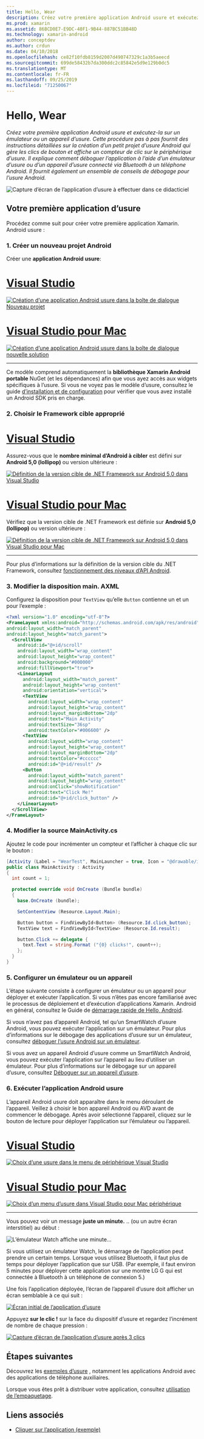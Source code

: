 ```yaml
---
title: Hello, Wear
description: Créez votre première application Android usure et exécutez-la sur un émulateur ou un appareil d’usure. Cette procédure pas à pas fournit des instructions détaillées sur la création d’un petit projet d’usure Android qui gère les clics de bouton et affiche un compteur de clic sur le périphérique d’usure. Il explique comment déboguer l’application à l’aide d’un émulateur d’usure ou d’un appareil d’usure connecté via Bluetooth à un téléphone Android. Il fournit également un ensemble de conseils de débogage pour l’usure Android.
ms.prod: xamarin
ms.assetid: 86BCD0E7-E9DC-40F1-9B44-887BC51BB48D
ms.technology: xamarin-android
author: conceptdev
ms.author: crdun
ms.date: 04/10/2018
ms.openlocfilehash: ce82f10fdb8159d2007d490747329c1a3b5aeecd
ms.sourcegitcommit: 699de58432b7da300ddc2c85842e5d9e129b0dc5
ms.translationtype: MT
ms.contentlocale: fr-FR
ms.lasthandoff: 09/25/2019
ms.locfileid: "71250067"
---
```

# <a name="hello-wear"></a>Hello, Wear

_Créez votre première application Android usure et exécutez-la sur un émulateur ou un appareil d’usure. Cette procédure pas à pas fournit des instructions détaillées sur la création d’un petit projet d’usure Android qui gère les clics de bouton et affiche un compteur de clic sur le périphérique d’usure. Il explique comment déboguer l’application à l’aide d’un émulateur d’usure ou d’un appareil d’usure connecté via Bluetooth à un téléphone Android. Il fournit également un ensemble de conseils de débogage pour l’usure Android._

![Capture d’écran de l’application d’usure à effectuer dans ce didacticiel](hello-wear-images/example.png)

## <a name="your-first-wear-app"></a>Votre première application d’usure

Procédez comme suit pour créer votre première application Xamarin. Android usure :

### <a name="1-create-a-new-android-project"></a>1. Créer un nouveau projet Android

Créer une **application Android usure**:

<!-- markdownlint-disable MD001 -->

# <a name="visual-studiotabwindows"></a>[Visual Studio](#tab/windows)

[![Création d’une application Android usure dans la boîte de dialogue Nouveau projet](hello-wear-images/vs/new-solution-sml.w157.png)](hello-wear-images/vs/new-solution.w157.png#lightbox)

# <a name="visual-studio-for-mactabmacos"></a>[Visual Studio pour Mac](#tab/macos)

[![Création d’une application Android usure dans la boîte de dialogue nouvelle solution](hello-wear-images/xs/new-solution-sml.png)](hello-wear-images/xs/new-solution.png#lightbox)

-----

Ce modèle comprend automatiquement la **bibliothèque Xamarin Android portable** NuGet (et les dépendances) afin que vous ayez accès aux widgets spécifiques à l’usure. Si vous ne voyez pas le modèle d’usure, consultez le guide [d’installation et de configuration](~/android/wear/get-started/installation.md) pour vérifier que vous avez installé un Android SDK pris en charge. 

### <a name="2-choose-the-correct-target-framework"></a>2. Choisir le **Framework cible** approprié

# <a name="visual-studiotabwindows"></a>[Visual Studio](#tab/windows)

Assurez-vous que le **nombre minimal d’Android à cibler** est défini sur **Android 5,0 (lollipop)** ou version ultérieure : 

[![Définition de la version cible de .NET Framework sur Android 5,0 dans Visual Studio](hello-wear-images/vs/target-framework-sml.png)](hello-wear-images/vs/target-framework.png#lightbox)

# <a name="visual-studio-for-mactabmacos"></a>[Visual Studio pour Mac](#tab/macos)

Vérifiez que la version cible de .NET Framework est définie sur **Android 5,0 (lollipop)** ou version ultérieure :

[![Définition de la version cible de .NET Framework sur Android 5,0 dans Visual Studio pour Mac](hello-wear-images/xs/target-framework-sml.png)](hello-wear-images/xs/target-framework.png#lightbox)

-----

Pour plus d’informations sur la définition de la version cible du .NET Framework, consultez [fonctionnement des niveaux d’API Android](~/android/app-fundamentals/android-api-levels.md).

### <a name="3-edit-the-mainaxml-layout"></a>3. Modifier la disposition **main. AXML**

Configurez la disposition pour `TextView` qu’elle `Button` contienne un et un pour l’exemple : 

```xml
<?xml version="1.0" encoding="utf-8"?>
<FrameLayout xmlns:android="http://schemas.android.com/apk/res/android"
android:layout_width="match_parent"
android:layout_height="match_parent">
  <ScrollView
    android:id="@+id/scroll"
    android:layout_width="wrap_content"
    android:layout_height="wrap_content"
    android:background="#000000"
    android:fillViewport="true">
    <LinearLayout
      android:layout_width="match_parent"
      android:layout_height="wrap_content"
      android:orientation="vertical">
      <TextView
        android:layout_width="wrap_content"
        android:layout_height="wrap_content"
        android:layout_marginBottom="2dp"
        android:text="Main Activity"
        android:textSize="36sp"
        android:textColor="#006600" />
      <TextView
        android:layout_width="wrap_content"
        android:layout_height="wrap_content"
        android:layout_marginBottom="2dp"
        android:textColor="#cccccc"
        android:id="@+id/result" />
      <Button
        android:layout_width="match_parent"
        android:layout_height="wrap_content"
        android:onClick="showNotification"
        android:text="Click Me!"
        android:id="@+id/click_button" />
    </LinearLayout>
  </ScrollView>
</FrameLayout>
```

### <a name="4-edit-the-mainactivitycs-source"></a>4. Modifier la source **MainActivity.cs**

Ajoutez le code pour incrémenter un compteur et l’afficher à chaque clic sur le bouton : 

```csharp
[Activity (Label = "WearTest", MainLauncher = true, Icon = "@drawable/icon")]
public class MainActivity : Activity
{
  int count = 1;

  protected override void OnCreate (Bundle bundle)
  {
    base.OnCreate (bundle);

    SetContentView (Resource.Layout.Main);

    Button button = FindViewById<Button> (Resource.Id.click_button);
    TextView text = FindViewById<TextView> (Resource.Id.result);

    button.Click += delegate {
      text.Text = string.Format ("{0} clicks!", count++);
    };
  }
}
```

### <a name="5-setup-an-emulator-or-device"></a>5. Configurer un émulateur ou un appareil

L’étape suivante consiste à configurer un émulateur ou un appareil pour déployer et exécuter l’application. Si vous n’êtes pas encore familiarisé avec le processus de déploiement et d’exécution d’applications Xamarin. Android en général, consultez le Guide de [démarrage rapide de Hello, Android](~/android/get-started/hello-android/hello-android-quickstart.md).

Si vous n’avez pas d’appareil Android, tel qu’un SmartWatch d’usure Android, vous pouvez exécuter l’application sur un émulateur. Pour plus d’informations sur le débogage des applications d’usure sur un émulateur, consultez [déboguer l’usure Android sur un émulateur](~/android/wear/deploy-test/debug-on-emulator.md).

Si vous avez un appareil Android d’usure comme un SmartWatch Android, vous pouvez exécuter l’application sur l’appareil au lieu d’utiliser un émulateur. Pour plus d’informations sur le débogage sur un appareil d’usure, consultez [Déboguer sur un appareil d’usure](~/android/wear/deploy-test/debug-on-device.md).

### <a name="6-run-the-android-wear-app"></a>6. Exécuter l’application Android usure

L’appareil Android usure doit apparaître dans le menu déroulant de l’appareil. Veillez à choisir le bon appareil Android ou AVD avant de commencer le débogage. Après avoir sélectionné l’appareil, cliquez sur le bouton de lecture pour déployer l’application sur l’émulateur ou l’appareil.

# <a name="visual-studiotabwindows"></a>[Visual Studio](#tab/windows)

[![Choix d’une usure dans le menu de périphérique Visual Studio](hello-wear-images/vs/choose-wear-sim.png)](hello-wear-images/vs/choose-wear-sim.png#lightbox)

# <a name="visual-studio-for-mactabmacos"></a>[Visual Studio pour Mac](#tab/macos)

[![Choix d’un menu d’usure dans Visual Studio pour Mac périphérique](hello-wear-images/xs/choose-wear-sim.png)](hello-wear-images/xs/choose-wear-sim.png#lightbox)

-----

Vous pouvez voir un message **juste un minute.** .. (ou un autre écran interstitiel) au début : 

![L’émulateur Watch affiche une minute...](hello-wear-images/please-wait.png)

Si vous utilisez un émulateur Watch, le démarrage de l’application peut prendre un certain temps. Lorsque vous utilisez Bluetooth, il faut plus de temps pour déployer l’application que sur USB. (Par exemple, il faut environ 5 minutes pour déployer cette application sur une montre LG G qui est connectée à Bluetooth à un téléphone de connexion 5.)

Une fois l’application déployée, l’écran de l’appareil d’usure doit afficher un écran semblable à ce qui suit :

[![Écran initial de l’application d’usure](hello-wear-images/mainactivity-screen.png)](hello-wear-images/mainactivity-screen.png#lightbox)

Appuyez **sur le clic !** sur la face du dispositif d’usure et regardez l’incrément de nombre de chaque pression :

[![Capture d’écran de l’application d’usure après 3 clics](hello-wear-images/mainactivity-counts.png)](hello-wear-images/mainactivity-counts.png#lightbox)

## <a name="next-steps"></a>Étapes suivantes

Découvrez les [exemples d’usure](https://docs.microsoft.com/samples/browse/?products=xamarin&term=Xamarin.Android+wear) , notamment les applications Android avec des applications de téléphone auxiliaires.

Lorsque vous êtes prêt à distribuer votre application, consultez [utilisation de l’empaquetage](~/android/wear/deploy-test/packaging.md).

## <a name="related-links"></a>Liens associés

- [Cliquer sur l’application (exemple)](https://docs.microsoft.com/samples/xamarin/monodroid-samples/wear-weartest)
